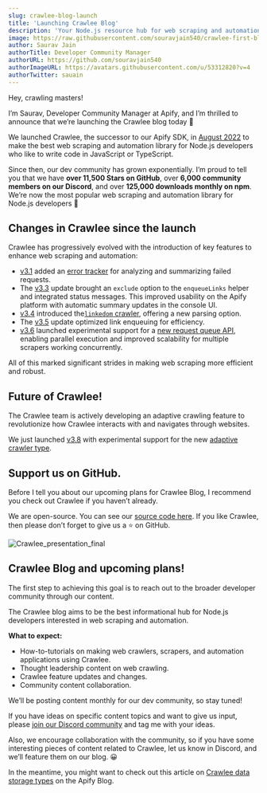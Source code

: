 ```yaml
---
slug: crawlee-blog-launch
title: 'Launching Crawlee Blog'
description: 'Your Node.js resource hub for web scraping and automation.'
image: https://raw.githubusercontent.com/souravjain540/crawlee-first-blog/main/og-image.png
author: Saurav Jain
authorTitle: Developer Community Manager
authorURL: https://github.com/souravjain540
authorImageURL: https://avatars.githubusercontent.com/u/53312820?v=4
authorTwitter: sauain
---
```


Hey, crawling masters!

I’m Saurav, Developer Community Manager at Apify, and I’m thrilled to announce that we’re launching the Crawlee blog today 🎉

We launched Crawlee, the successor to our Apify SDK, in [August 2022](https://blog.apify.com/announcing-crawlee-the-web-scraping-and-browser-automation-library/) to make the best web scraping and automation library for Node.js developers who like to write code in JavaScript or TypeScript.

Since then, our dev community has grown exponentially. I’m proud to tell you that we have **over 11,500 Stars on GitHub**, over **6,000 community members on our Discord**, and over **125,000 downloads monthly on npm**. We’re now the most popular web scraping and automation library for Node.js developers 👏

<!--truncate-->

## Changes in Crawlee since the launch

Crawlee has progressively evolved with the introduction of key features to enhance web scraping and automation:

- [v3.1](https://github.com/apify/crawlee/releases/tag/v3.1.0) added an [error tracker](https://crawlee.dev/api/utils/class/ErrorTracker) for analyzing and summarizing failed requests.
- The [v3.3](https://github.com/apify/crawlee/releases/tag/v3.3.0) update brought an `exclude` option to the `enqueueLinks` helper and integrated status messages. This improved usability on the Apify platform with automatic summary updates in the console UI.
- [v3.4](https://github.com/apify/crawlee/releases/tag/v3.4.0) introduced the[`linkedom` crawler](https://crawlee.dev/api/linkedom-crawler), offering a new parsing option.
- The [v3.5](https://github.com/apify/crawlee/releases/tag/v3.5.0) update optimized link enqueuing for efficiency.
- [v3.6](https://github.com/apify/crawlee/releases/tag/v3.6.0) launched experimental support for a [new request queue API](https://crawlee.dev/docs/experiments/experiments-request-locking), enabling parallel execution and improved scalability for multiple scrapers working concurrently.

All of this marked significant strides in making web scraping more efficient and robust.

## Future of Crawlee!

The Crawlee team is actively developing an adaptive crawling feature to revolutionize how Crawlee interacts with and navigates through websites.

We just launched [v3.8](https://github.com/apify/crawlee/releases/tag/v3.8.0) with experimental support for the new [adaptive crawler type](https://crawlee.dev/api/playwright-crawler/class/AdaptivePlaywrightCrawler).

## Support us on GitHub.

Before I tell you about our upcoming plans for Crawlee Blog, I recommend you check out Crawlee if you haven’t already.

We are open-source. You can see our [source code here](https://github.com/apify/crawlee/). If you like Crawlee, then please don’t forget to give us a :star: on GitHub.

![Crawlee_presentation_final](https://github.com/souravjain540/crawlee-first-blog/assets/53312820/051ec8a3-86a7-4109-8fb3-135e399cbe93)

## Crawlee Blog and upcoming plans!

The first step to achieving this goal is to reach out to the broader developer community through our content.

The Crawlee blog aims to be the best informational hub for Node.js developers interested in web scraping and automation.

**What to expect:**

- How-to-tutorials on making web crawlers, scrapers, and automation applications using Crawlee.
- Thought leadership content on web crawling.
- Crawlee feature updates and changes.
- Community content collaboration.

We’ll be posting content monthly for our dev community, so stay tuned!

If you have ideas on specific content topics and want to give us input, please [join our Discord community](https://apify.com/discord) and tag me with your ideas.

Also, we encourage collaboration with the community, so if you have some interesting pieces of content related to Crawlee, let us know in Discord, and we’ll feature them on our blog. 😀

In the meantime, you might want to check out this article on [Crawlee data storage types](https://blog.apify.com/crawlee-data-storage-types/) on the Apify Blog.
